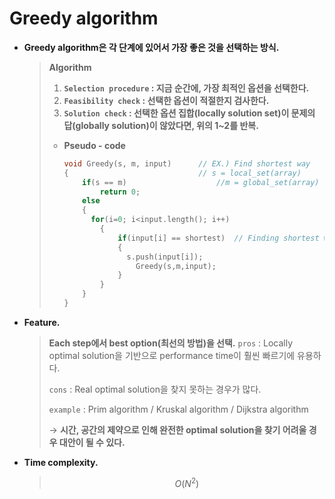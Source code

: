 # Greedy algorithm

- **Greedy algorithm은 각 단계에 있어서 가장 좋은 것을 선택하는 방식.**

  > **Algorithm**
  >
  > 1. **`Selection procedure` : 지금 순간에, 가장 최적인 옵션을 선택한다.**
  > 2. **`Feasibility check` : 선택한 옵션이 적절한지 검사한다.**
  > 3. **`Solution check` : 선택한 옵션 집합(locally solution set)이 문제의 답(globally solution)이 않았다면, 위의 1~2를 반복.**
  >
  > * **Pseudo - code**
  >
  >   ```c++
  >   void Greedy(s, m, input)		// EX.) Find shortest way
  >   {								// s = local_set(array)	
  >       if(s == m)					//m = global_set(array)		
  >           return 0;
  >       else
  >       {
  >       	for(i=0; i<input.length(); i++)
  >           {
  >               if(input[i] == shortest)	// Finding shortest way.           	
  >               {
  >               	s.push(input[i]);    
  >                   Greedy(s,m,input);
  >               }
  >           }
  >       }
  >   }
  >   ```

- **Feature.**

  > **Each step에서 best option(최선의 방법)을 선택.**
  > `pros` : Locally optimal solution을 기반으로 performance time이 훨씬 빠르기에 유용하다.
  >
  > `cons` : Real optimal solution을 찾지 못하는 경우가 많다.
  >
  > `example` : Prim algorithm / Kruskal algorithm / Dijkstra algorithm
  >
  > → **시간, 공간의 제약으로 인해 완전한 optimal solution을 찾기 어려울 경우 대안이 될 수 있다.**

- **Time complexity.**

  > $$
  > O(N^2)
  > $$
  >